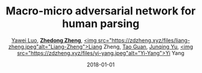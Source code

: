 ---
title: "Macro-micro adversarial network for human parsing"
collection: publications
permalink: /publication/Macro-mi2018
date: 2018-01-01
doi: 
keywords: person re-id,person re-trieval,person search,
venue: 'ECCV'
paperurl: 'https://zdzheng.xyz/files/ECCV18.pdf'
code: 'https://github.com/RoyalVane/MMAN'
author: '<a href="https://zdzheng.xyz/authors/Yawei-Luo" class="author">Yawei Luo</a>, <strong><a href="https://zdzheng.xyz/authors/Zhedong-Zheng" class="author">Zhedong Zheng</a></strong>, <a href="https://zdzheng.xyz/authors/Liang-Zheng" class="author"><img src="https://zdzheng.xyz/files/liang-zheng.jpeg"alt="Liang-Zheng">Liang Zheng</a>, <a href="https://zdzheng.xyz/authors/Tao-Guan" class="author">Tao Guan</a>, <a href="https://zdzheng.xyz/authors/Junqing-Yu" class="author">Junqing Yu</a>, <a href="https://zdzheng.xyz/authors/Yi-Yang" class="author"><img src="https://zdzheng.xyz/files/yi-yang.jpeg"alt="Yi-Yang">Yi Yang</a>'
sqlauthor: 'Yawei Luo, Zhedong Zheng, Liang Zheng, Tao Guan, Junqing Yu, Yi Yang, '
citation: ' Yawei Luo,  Zhedong Zheng,  Liang Zheng,  Tao Guan,  Junqing Yu,  Yi Yang, &quot;Macro-micro adversarial network for human parsing.&quot; ECCV, 2018.'
pub_year: '2018'
bib: >
    @inproceedings{luo2018macro,<br>author = "Luo, Yawei and Zheng, Zhedong and Zheng, Liang and Guan, Tao and Yu, Junqing and Yang, Yi",<br>title = "Macro-micro adversarial network for human parsing",<br>booktitle = "ECCV",<br>pages = "418--434",<br>code = "https://github.com/RoyalVane/MMAN",<br>url = "https://zdzheng.xyz/files/ECCV18.pdf",<br>year = "2018"
    }

---